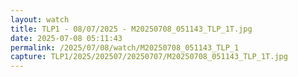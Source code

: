 ```yaml
---
layout: watch
title: TLP1 - 08/07/2025 - M20250708_051143_TLP_1T.jpg
date: 2025-07-08 05:11:43
permalink: /2025/07/08/watch/M20250708_051143_TLP_1
capture: TLP1/2025/202507/20250707/M20250708_051143_TLP_1T.jpg
---
```

